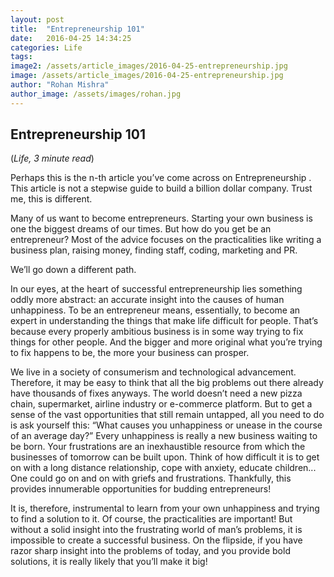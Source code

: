```yaml
---
layout: post
title:  "Entrepreneurship 101"
date:   2016-04-25 14:34:25
categories: Life
tags: 
image2: /assets/article_images/2016-04-25-entrepreneurship.jpg
image: /assets/article_images/2016-04-25-entrepreneurship.jpg
author: "Rohan Mishra"
author_image: /assets/images/rohan.jpg
---
```

<h2> Entrepreneurship 101 </h2>
(<i>Life, 3 minute read</i>)
<p>Perhaps this is the n-th article you’ve come across on Entrepreneurship . This article is not a stepwise guide to build a billion dollar company. Trust me, this is different.</p>
<p>Many of us want to become entrepreneurs. Starting your own business is one the biggest dreams of our times. But how do you get be an entrepreneur? Most of the advice focuses on the practicalities like writing a business plan, raising money, finding staff, coding, marketing and PR.</p>
<p>We’ll go down a different path.</p>
<p>In our eyes, at the heart of successful entrepreneurship lies something oddly more abstract: an accurate insight into the causes of human unhappiness. To be an entrepreneur means, essentially, to become an expert in understanding the things that make life difficult for people. That’s because every properly ambitious business is in some way trying to fix things for other people. And the bigger and more original what you’re trying to fix happens to be, the more your business can prosper.</p>
<p>We live in a society of consumerism and technological advancement. Therefore, it may be easy to think that all the big problems out there already have thousands of fixes anyways. The world doesn’t need a new pizza chain, supermarket, airline industry or e-commerce platform. But to get a sense of the vast opportunities that still remain untapped, all you need to do is ask yourself this: “What causes you unhappiness or unease in the course of an average day?” Every unhappiness is really a new business waiting to be born. Your frustrations are an inexhaustible resource from which the businesses of tomorrow can be built upon. Think of how difficult it is to get on with a long distance relationship, cope with anxiety, educate children... One could go on and on with griefs and frustrations. Thankfully, this provides innumerable opportunities for budding entrepreneurs!</p>
<p>It is, therefore, instrumental to learn from your own unhappiness and trying to find a solution to it. Of course, the practicalities are important! But without a solid insight into the frustrating world of man’s problems, it is impossible to create a successful business. On the flipside, if you have razor sharp insight into the problems of today, and you provide bold solutions, it is really likely that you’ll make it big!</p>